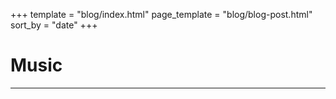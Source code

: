 +++
template = "blog/index.html"
page_template = "blog/blog-post.html"
sort_by = "date"
+++

# Music

---
